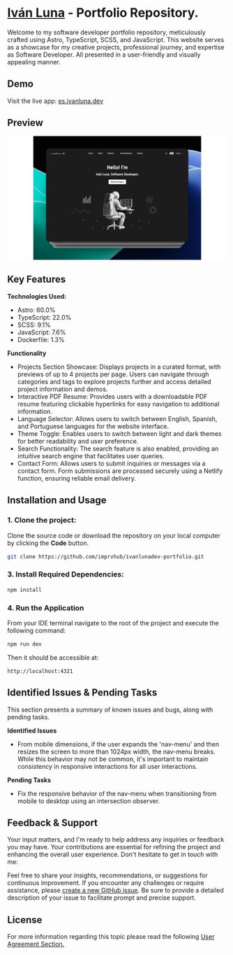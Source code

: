 # [Iván Luna](https://ivanluna.dev/) -  Portfolio Repository.

Welcome to my software developer portfolio repository, meticulously crafted using Astro, TypeScript, SCSS, and JavaScript. This website serves as a showcase for my creative projects, professional journey, and expertise as Software Developer. All presented in a user-friendly and visually appealing manner.

## Demo

Visit the live app: [es.ivanluna.dev](https://es.ivanluna.dev)

## Preview

![Preview](public/images/previews/preview.png "Preview")

## Key Features

**Technologies Used:**

- Astro: 60.0%
- TypeScript: 22.0%
- SCSS: 9.1%
- JavaScript: 7.6%
- Dockerfile: 1.3%
  
**Functionality**

- Projects Section Showcase: Displays projects in a curated format, with previews of up to 4 projects per page. Users can navigate through categories and tags to explore projects further and access detailed project information and demos.
- Interactive PDF Resume: Provides users with a downloadable PDF resume featuring clickable hyperlinks for easy navigation to additional information.
- Language Selector: Allows users to switch between English, Spanish, and Portuguese languages for the website interface.
- Theme Toggle: Enables users to switch between light and dark themes for better readability and user preference.
- Search Functionality: The search feature is also enabled, providing an intuitive search engine that facilitates user queries.
- Contact Form: Allows users to submit inquiries or messages via a contact form. Form submissions are processed securely using a Netlify function, ensuring reliable email delivery.

## Installation and Usage

### 1. Clone the project:
Clone the source code or download the repository on your local computer by clicking the **Code** button.

``` bash
git clone https://github.com/imprvhub/ivanlunadev-portfolio.git
```

### 3. Install Required Dependencies:

``` bash
npm install
```

### 4. Run the Application
From your IDE terminal navigate to the root of the project and execute the following command:
``` bash
npm run dev
```
Then it should be accessible at:
```
http://localhost:4321
```

## Identified Issues & Pending Tasks
This section presents a summary of known issues and bugs, along with pending tasks.

**Identified Issues**

- From mobile dimensions, if the user expands the 'nav-menu' and then resizes the screen to more than 1024px width, the nav-menu breaks. While this behavior may not be common, it's important to maintain consistency in responsive interactions for all user interactions.


**Pending Tasks**

- Fix the responsive behavior of the nav-menu when transitioning from mobile to desktop using an intersection observer.

## Feedback & Support
Your input matters, and I'm ready to help address any inquiries or feedback you may have. Your contributions are essential for refining the project and enhancing the overall user experience. Don't hesitate to get in touch with me:

Feel free to share your insights, recommendations, or suggestions for continuous improvement. If you encounter any challenges or require assistance, please [create a new GitHub issue](https://github.com/imprvhub/ivanlunadev-portfolio/issues/new). Be sure to provide a detailed description of your issue to facilitate prompt and precise support.

## License
For more information regarding this topic please read the following [User Agreement Section.](https://ivanluna.dev/user-agreement/)
